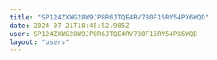 ```yaml
---
title: "SP124ZXWG28W9JP8R6JTQE4RV780F15RV54PX6WQD"
date: 2024-07-21T18:45:52.985Z
user: SP124ZXWG28W9JP8R6JTQE4RV780F15RV54PX6WQD
layout: "users"
---
```

    